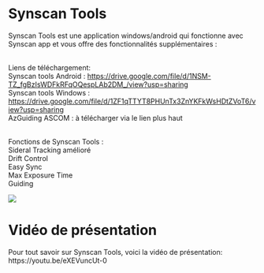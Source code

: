 <H1> Synscan Tools </H1>
Synscan Tools est une application windows/android qui fonctionne avec Synscan app et vous offre des fonctionnalités supplémentaires : <br>
<br>

Liens de téléchargement: <br>
Synscan tools Android : https://drive.google.com/file/d/1NSM-TZ_fgBzIsWDFkRFqOQespLAb2DM_/view?usp=sharing   <br>
Synscan tools Windows : https://drive.google.com/file/d/1ZF1qTTYT8PHUnTx3ZnYKFkWsHDtZVoT6/view?usp=sharing  <br>
AzGuiding ASCOM : à télécharger via le lien plus haut<br><br>

Fonctions de Synscan Tools :<br>
Sideral Tracking amélioré<br> 
Drift Control<br>
Easy Sync <br>
Max Exposure Time<br>
Guiding<br>


![](https://github.com/AstrAuDobson/SynscanTools/blob/main/Capture_1.png)

<H1> Vidéo de présentation</H1>
Pour tout savoir sur Synscan Tools, voici la vidéo de présentation: <br>
https://youtu.be/eXEVuncUt-0
